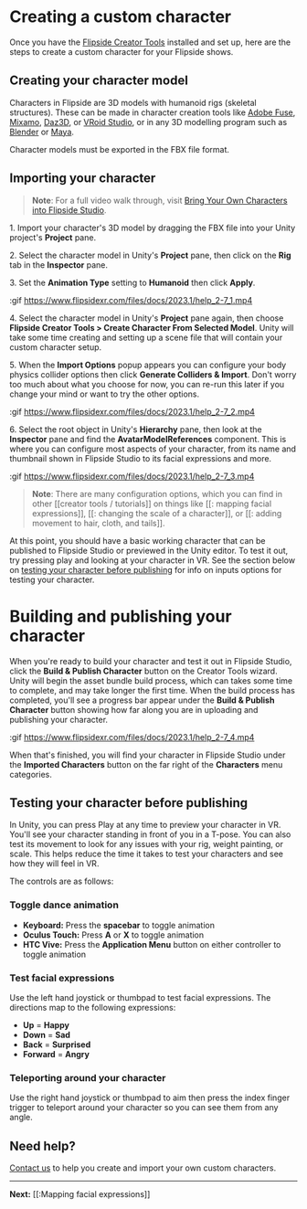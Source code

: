 # Creating a custom character

Once you have the [Flipside Creator Tools](/docs/2023.2/creator-tools) installed and set up,
here are the steps to create a custom character for your Flipside shows.

## Creating your character model

Characters in Flipside are 3D models with humanoid rigs (skeletal structures). These can
be made in character creation tools like [Adobe Fuse](http://www.adobe.com/ca/products/fuse.html), [Mixamo](https://www.mixamo.com/#/), [Daz3D](https://www.daz3d.com/), or [VRoid Studio](https://vroid.com/en/studio), or in any 3D modelling program such as
[Blender](https://www.blender.org/) or [Maya](https://www.autodesk.ca/en/products/maya/overview).

Character models must be exported in the FBX file format.

## Importing your character

> **Note**: For a full video walk through, visit [Bring Your Own Characters into Flipside Studio](https://youtu.be/LwEqmwfnu9U).

1\. Import your character's 3D model by dragging the FBX file into your Unity project's **Project** pane.

2\. Select the character model in Unity's **Project** pane, then click on the **Rig** tab in the **Inspector** pane.

3\. Set the **Animation Type** setting to **Humanoid** then click **Apply**.

:gif https://www.flipsidexr.com/files/docs/2023.1/help_2-7_1.mp4

4\. Select the character model in Unity's **Project** pane again, then choose **Flipside Creator Tools > Create Character From Selected Model**. Unity will take some time creating and setting up a scene file that will contain your custom character setup.

5\. When the **Import Options** popup appears you can configure your body physics collider options then click **Generate Colliders & Import**. Don't worry too much about what you choose for now, you can re-run this later if you change your mind or want to try the other options.

:gif https://www.flipsidexr.com/files/docs/2023.1/help_2-7_2.mp4

6\. Select the root object in Unity's **Hierarchy** pane, then look at the **Inspector** pane and find the **AvatarModelReferences** component. This is where you can configure most aspects of your character, from its name and thumbnail shown in Flipside Studio to its facial expressions and more.

:gif https://www.flipsidexr.com/files/docs/2023.1/help_2-7_3.mp4

> **Note**: There are many configuration options, which you can find in other [[creator tools / tutorials]] on things like [[: mapping facial expressions]], [[: changing the scale of a character]], or [[: adding movement to hair, cloth, and tails]].

At this point, you should have a basic working character that can be published to Flipside Studio or previewed in the Unity editor. To test it out, try pressing play and looking at your character in VR. See the section below on [testing your character before publishing](#testing-your-character-before-publishing) for info on inputs options for testing your character.

# Building and publishing your character

When you're ready to build your character and test it out in Flipside Studio, click the **Build & Publish Character** button on the Creator Tools wizard. Unity will begin the asset bundle build process, which can takes some time to complete, and may take longer the first time. When the build process has completed,  you'll see a progress bar appear under the **Build & Publish Character** button showing how far along you are in uploading and publishing your character.

:gif https://www.flipsidexr.com/files/docs/2023.1/help_2-7_4.mp4

When that's finished, you will find your character in Flipside Studio under the **Imported Characters** button on the far right of the **Characters** menu categories.

## Testing your character before publishing

In Unity, you can press Play at any time to preview your character in VR. You'll see your character standing in front of you in a T-pose. You can also test its movement to look for any issues with your rig, weight painting, or scale. This helps reduce the time it takes to test your characters and see how they will feel in VR.

The controls are as follows:

### Toggle dance animation

* **Keyboard:** Press the **spacebar** to toggle animation
* **Oculus Touch:** Press **A** or **X** to toggle animation
* **HTC Vive:** Press the **Application Menu** button on either controller to toggle animation

### Test facial expressions

Use the left hand joystick or thumbpad to test facial expressions. The directions map to the following expressions:

* **Up** = **Happy**
* **Down** = **Sad**
* **Back** = **Surprised**
* **Forward** = **Angry**

### Teleporting around your character

Use the right hand joystick or thumbpad to aim then press the index finger trigger to teleport around your character so you can see them from any angle.

## Need help?

[Contact us](/contact) to help you create and import your own custom characters.

---

**Next:** [[:Mapping facial expressions]]
